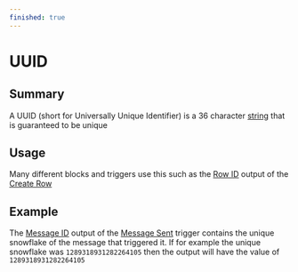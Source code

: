 ```yaml
---
finished: true
---
```

# UUID

## Summary
A UUID (short for Universally Unique Identifier) is a 36 character [string](/inventor-reference/types/string/) that is guaranteed to be unique

## Usage
Many different blocks and triggers use this such as the [Row ID](/inventor-reference/blocks/databases/create-row/#row-id) output of the [Create Row](/inventor-reference/blocks/databases/create-row/)

## Example
The [Message ID](/inventor-reference/triggers/messages/message-sent/#message-id) output of the [Message Sent](/inventor-reference/triggers/messages/message-sent/) trigger contains the unique snowflake of the message that triggered it. If for example the unique snowflake was `1289318931282264105` then the output will have the value of `1289318931282264105`